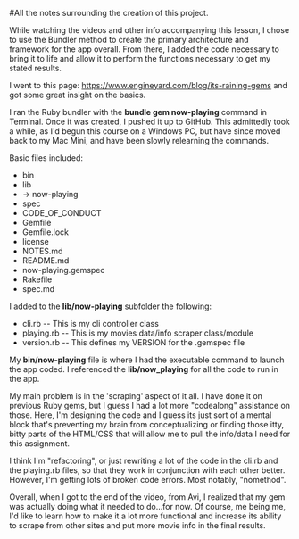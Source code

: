 #All the notes surrounding the creation of this project.

While watching the videos and other info accompanying this lesson, I chose to use the Bundler method to create
the primary architecture and framework for the app overall.  From there, I added the code necessary to bring it
to life and allow it to perform the functions necessary to get my stated results.

I went to this page: https://www.engineyard.com/blog/its-raining-gems and got some great insight on the basics.

I ran the Ruby bundler with the **bundle gem now-playing** command in Terminal.  Once it was created, I pushed it up
to GitHub. This admittedly took a while, as I'd begun this course on a Windows PC, but have since moved back to my
Mac Mini, and have been slowly relearning the commands.

Basic files included:
* bin
* lib
* -> now-playing
* spec
* CODE_OF_CONDUCT
* Gemfile
* Gemfile.lock
* license
* NOTES.md
* README.md
* now-playing.gemspec
* Rakefile
* spec.md

I added to the **lib/now-playing** subfolder the following:
* cli.rb -- This is my cli controller class
* playing.rb -- This is my movies data/info scraper class/module
* version.rb -- This defines my VERSION for the .gemspec file

My **bin/now-playing** file is where I had the executable command to launch the app coded.  I referenced the **lib/now_playing**
for all the code to run in the app.

My main problem is in the 'scraping' aspect of it all.  I have done it on previous Ruby gems, but I guess I had a lot
more "codealong" assistance on those.  Here, I'm designing the code and I guess its just sort of a mental block that's
preventing my brain from conceptualizing or finding those itty, bitty parts of the HTML/CSS that will allow me to
pull the info/data I need for this assignment.

I think I'm "refactoring", or just rewriting a lot of the code in the cli.rb and the playing.rb files, so that they work in
conjunction with each other better.  However, I'm getting lots of broken code errors. Most notably, "nomethod".

Overall, when I got to the end of the video, from Avi, I realized that my gem was actually doing what it needed to do...for now.  Of course, me being me, I'd like to learn how to make it a lot more functional and increase its ability to scrape from other sites and put more movie info in the final results.  
